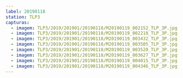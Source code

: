 ```yaml
---
label: 20190118
station: TLP3
capturas:
  - imagem: TLP3/2019/201901/20190118/M20190119_002152_TLP_3P.jpg
  - imagem: TLP3/2019/201901/20190118/M20190119_002218_TLP_3P.jpg
  - imagem: TLP3/2019/201901/20190118/M20190119_003432_TLP_3P.jpg
  - imagem: TLP3/2019/201901/20190118/M20190119_003505_TLP_3P.jpg
  - imagem: TLP3/2019/201901/20190118/M20190119_003520_TLP_3P.jpg
  - imagem: TLP3/2019/201901/20190118/M20190119_003627_TLP_3P.jpg
  - imagem: TLP3/2019/201901/20190118/M20190119_004015_TLP_3P.jpg
  - imagem: TLP3/2019/201901/20190118/M20190119_004346_TLP_3P.jpg
---
```

